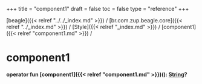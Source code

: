 +++
title = "component1"
draft = false
toc = false
type = "reference"
+++

[beagle]({{< relref "../../_index.md" >}}) / [br.com.zup.beagle.core]({{< relref "../_index.md" >}}) / [Style]({{< relref "_index.md" >}}) / [component1]({{< relref "component1.md" >}}) / 



# component1  
  
<b><b>operator fun [component1]({{< relref "component1.md" >}})(): [String](https://kotlinlang.org/api/latest/jvm/stdlib/kotlin/-string/index.html)?</b></b>  



